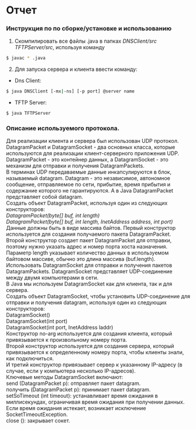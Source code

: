 # Отчет  
### Инструкция по по сборке/установке и использованию
1. Скомпилировать все файлы .java в папках *DNSClient/src* *TFTPServer/src*, используя команду
```sh
$ javac * .java
```
2. Для запуска сервера и клиента ввести команду:
- Dns Client:
```sh
$ java DNSClient [-mx|-ns] [-p port] @server name
```

- TFTP Server:
```sh
$ java TFTPServer
```

### Описание используемого протокола.
Для реализации клиента и сервера был использован  UDP протокол.  
DatagramPacket и DatagramSocket - два основных класса, которые используются для реализации клиент-серверного приложения UDP. DatagramPacket - это контейнер данных, а DatagramSocket - это механизм для отправки и получения DatagramPackets.  
В терминах UDP передаваемые данные инкапсулируются в блок, называемый datagram. Datagram - это независимое, автономное сообщение, отправляемое по сети, прибытие, время прибытия и содержание которого не гарантируются. А в Java DatagramPacket представляет собой datagram.  
Cоздать объект DatagramPacket, используя один из следующих конструкторов:  
*DatagramPacket(byte[] buf, int length)*  
*DatagramPacket(byte[] buf, int length, InetAddress address, int port)*  
Данные должны быть в виде массива байтов. 
Первый конструктор используется для создания получаемого пакета DatagramPacket.  
Второй конструктор создает пакет DatagramPacket для отправки, поэтому нужно указать адрес и номер порта хоста назначения.  
Параметр length указывает количество данных в используемом байтовом массиве, обычно это длина массива (buf.length).  
Использовать DatagramSocket для отправки и получения пакетов DatagramPackets. DatagramSocket представляет UDP-соединение между двумя компьютерами в сети.  
В Java мы используем DatagramSocket как для клиента, так и для сервера.  
Создать объект DatagramSocket, чтобы установить UDP-соединение для отправки и получения datagram, используя один из следующих конструкторов:  
DatagramSocket()  
DatagramSocket(int port)  
DatagramSocket(int port, InetAddress laddr)  
Конструктор no-arg используется для создания клиента, который привязывается к произвольному номеру порта.  
Второй конструктор используется для создания сервера, который привязывается к определенному номеру порта, чтобы клиенты знали, как подключиться.  
И третий конструктор привязывает сервер к указанному IP-адресу (в случае, если у компьютера несколько IP-адресов).  
Ключевые методы DatagramSocket включают:  
send (DatagramPacket p): отправляет пакет datagram.  
получить (DatagramPacket p): принимает пакет datagram.  
setSoTimeout (int timeout): устанавливает время ожидания в миллисекундах, ограничивая время ожидания при получении данных. Если время ожидания истекает, возникает исключение SocketTimeoutException.  
close (): закрывает сокет.